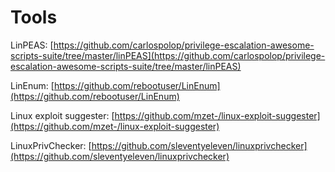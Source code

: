 # Tools

LinPEAS: [https://github.com/carlospolop/privilege-escalation-awesome-scripts-suite/tree/master/linPEAS](https://github.com/carlospolop/privilege-escalation-awesome-scripts-suite/tree/master/linPEAS)

LinEnum: [https://github.com/rebootuser/LinEnum](https://github.com/rebootuser/LinEnum)

Linux exploit suggester: [https://github.com/mzet-/linux-exploit-suggester](https://github.com/mzet-/linux-exploit-suggester)

LinuxPrivChecker: [https://github.com/sleventyeleven/linuxprivchecker](https://github.com/sleventyeleven/linuxprivchecker)

